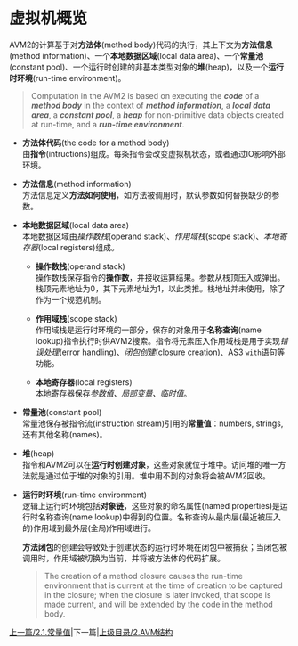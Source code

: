 # 虚拟机概览

AVM2的计算基于对**方法体**(method body)代码的执行，其上下文为**方法信息**(method information)、一个**本地数据区域**(local data area)、一个**常量池**(constant pool)、一个运行时创建的非基本类型对象的**堆**(heap)，以及一个**运行时环境**(run-time environment)。

> Computation in the AVM2 is based on 
 executing the ***code*** of a ***method body*** 
 in the context of ***method information***, 
 a ***local data area***, 
 a ***constant pool***, 
 a ***heap*** for non-primitive data objects created at run-time, 
 and a ***run-time environment***.

- **方法体代码**(the code for a method body)  
	由**指令**(intructions)组成。每条指令会改变虚拟机状态，或者通过IO影响外部环境。

- **方法信息**(method information)  
	方法信息定义**方法如何使用**，如方法被调用时，默认参数如何替换缺少的参数。

- **本地数据区域**(local data area)  
	本地数据区域由*操作数栈*(operand stack)、*作用域栈*(scope stack)、*本地寄存器*(local registers)组成。

	- **操作数栈**(operand stack)  
		操作数栈保存指令的**操作数**，并接收运算结果。参数从栈顶压入或弹出。栈顶元素地址为0，其下元素地址为1，以此类推。栈地址并未使用，除了作为一个规范机制。

	- **作用域栈**(scope stack)  
		作用域栈是运行时环境的一部分，保存的对象用于**名称查询**(name lookup)指令执行时供AVM2搜索。指令将元素压入作用域栈是用于实现*错误处理*(error handling)、*闭包创建*(closure creation)、AS3 `with`语句等功能。

	- **本地寄存器**(local registers)  
		本地寄存器保存*参数值、局部变量、临时值*。

- **常量池**(constant pool)  
	常量池保存被指令流(instruction stream)引用的**常量值**：numbers, strings, 还有其他名称(names)。
  
- **堆**(heap)  
	指令和AVM2可以在**运行时创建对象**，这些对象就位于堆中。访问堆的唯一方法就是通过位于堆的对象的引用。堆中用不到的对象将会被AVM2回收。

- **运行时环境**(run-time environment)  
	逻辑上运行时环境包括**对象链**，这些对象的命名属性(named properties)是运行时名称查询(name lookup)中得到的位置。名称查询从最内层(最近被压入的)作用域到最外层(全局)作用域进行。

	**方法闭包**的创建会导致处于创建状态的运行时环境在闭包中被捕获；当闭包被调用时，作用域被切换为当前，并将被方法体的代码扩展。

	>The creation of a method closure causes the run-time environment that is current at the time of creation to be captured in the closure; when the closure is later invoked, that scope is made current, and will be extended by the code in the method body. 

[上一篇/2.1.常量值](2.1.constant_value.md)|下一篇|[上级目录/2.AVM结构](2.avm2_structure.md)